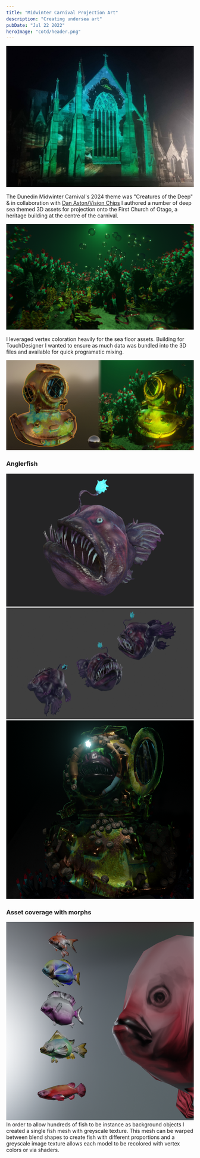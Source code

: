 ```yaml
---
title: "Midwinter Carnival Projection Art"
description: "Creating undersea art"
pubDate: "Jul 22 2022"
heroImage: "cotd/header.png"
---
```


![Projections on church wall at night](cotd/projected.jpg)

The Dunedin Midwinter Carnival's 2024 theme was "Creatures of the Deep" & in collaboration with [Dan Aston/Vision Chips](https://www.instagram.com/vision_chips/) I authored a number of deep sea themed 3D assets for projection onto the First Church of Otago, a heritage building at the centre of the carnival.

![deepsea assets](cotd/underwater.png)

I leveraged vertex coloration heavily for the sea floor assets. Building for TouchDesigner I wanted to ensure as much data was bundled into the 3D files and available for quick programatic mixing.

![deepsea assets](cotd/helmet-set-comp.jpg)

### Anglerfish

![deepsea assets](cotd/angler2.png)
![deepsea assets](cotd/angelrs2.png)
![deepsea assets](cotd/fish3.png)

<!-- ![deepsea assets](cotd/pages_scans_20241202_0018.png) -->

### Asset coverage with morphs

![Single fish mesh and texture warped to differetn shapes](cotd/fishmorph.png)
In order to allow hundreds of fish to be instance as background objects I created a single fish mesh with greyscale texture. This mesh can be warped between blend shapes to create fish with different proportions and a greyscale image texture allows each model to be recolored with vertex colors or via shaders.

<!-- ![deepsea assets](cotd/Poster-A3-no-sponsors-1280x1811.jpg) -->
